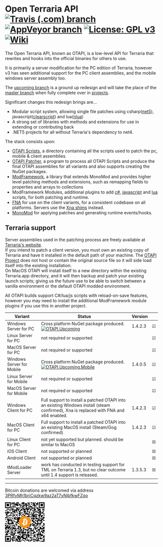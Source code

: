 # Open Terraria API [![Travis (.com) branch](https://img.shields.io/travis/com/DeathCradle/Open-Terraria-API/upcoming?label=build&logo=travis)](https://travis-ci.com/DeathCradle/Open-Terraria-API) [![AppVeyor branch](https://img.shields.io/appveyor/build/DeathCradle/Open-Terraria-API/upcoming?label=build&logo=appveyor)](https://ci.appveyor.com/project/DeathCradle/open-terraria-api) [![License: GPL v3](https://img.shields.io/badge/License-GPLv3-blue.svg)](https://www.gnu.org/licenses/gpl-3.0) [![Wiki](https://img.shields.io/static/v1?label=docs&message=wiki&color=blueviolet)](https://github.com/DeathCradle/Open-Terraria-API/wiki/%5Bupcoming%5D-1.-About)

The Open Terraria API, known as OTAPI, is a low-level API for Terraria that rewrites and hooks into the official binaries for others to use.

It is primarily a server modification for the PC edition of Terraria, however v3 has seen additional support for the PC client assemblies, and the mobile windows server assembly too.

The [upcoming branch](https://github.com/DeathCradle/Open-Terraria-API/tree/upcoming) is a ground up redesign and will take the place of the [master branch](https://github.com/DeathCradle/Open-Terraria-API/tree/master) when fully complete over in [projects](https://github.com/DeathCradle/Open-Terraria-API/projects).

Significant changes this redesign brings are...
* Modular script system, allowing single file patches using csharp([net5](https://www.nuget.org/packages/ModFramework.Modules.CSharp/)), javascript([clearscript](https://www.nuget.org/packages/ModFramework.Modules.ClearScript/)) and lua([nlua](https://www.nuget.org/packages/ModFramework.Modules.Lua/))
* A strong set of libraries with methods and extensions for use in extending or contributing back
* .NET5 projects for all without Terraria's dependency to net4.

The stack consists upon:
* [OTAPI Scripts](https://github.com/DeathCradle/Open-Terraria-API/tree/upcoming/OTAPI.Scripts), a directory containing all the scripts used to patch the pc, mobile & client assemblies.
* [OTAPI Patcher](https://github.com/DeathCradle/Open-Terraria-API/tree/upcoming/OTAPI.Patcher), a program to process all OTAPI Scripts and produce the final OTAPI assemblies for all variants and also supports creating the NuGet packages.
* [ModFramework](https://github.com/DeathCradle/Open-Terraria-API/tree/upcoming/ModFramework), a library that extends MonoMod and provides higher level patching methods and extensions, such as remapping fields to properties and arrays to collections
* ModFramework Modules, additional plugins to add [c#](https://www.nuget.org/packages/ModFramework.Modules.CSharp/), [javascript](https://www.nuget.org/packages/ModFramework.Modules.ClearScript/) and [lua](https://www.nuget.org/packages/ModFramework.Modules.Lua/) scripts, for both patching and runtime.
* [FNA](https://github.com/FNA-XNA/FNA/) for use on the client variants, for a consistent codebase on all platforms. Servers use the [Xna shims](https://github.com/DeathCradle/Open-Terraria-API/tree/upcoming/OTAPI.Scripts/Shims/Xna) instead.
* [MonoMod](https://github.com/MonoMod/MonoMod) for applying patches and generating runtime events/hooks.

## Terraria support
Server assemblies used in the patching process are freely available at [Terraria's website](http://terraria.org).
<br/>
If you intend to patch a client version, you must own an existing copy of Terraria and have it installed in the default path of your machine. The [OTAPI Project](https://github.com/DeathCradle/Open-Terraria-API/) does not host or contain the original source file so it will side load itself into the existing installation.
<br/>
On MacOS OTAPI will install itself to a new directory within the existing Terraria.app directory, and it will then backup and patch your existing launch scripts; giving us the future use to be able to switch between a vanilla environment or the default OTAPI modded environment.

All OTAPI builds support C#/lua/js scripts with reload-on-save features, however you may need to install the additional ModFramework module plugins if you use this in another project.

| Variant | Status | Version | |
| ---- | ---- | ---- | ---- |
| Windows Server for PC | Cross platform NuGet package produced. [![OTAPI.Upcoming](https://img.shields.io/nuget/vpre/OTAPI.Upcoming?label=OTAPI.Upcoming)](https://www.nuget.org/packages/OTAPI.Upcoming/) | 1.4.2.3 | &#x2611; |
| Linux Server for PC | not required or supported | | &#x2611; |
| MacOS Server for PC | not required or supported | | &#x2611; |
| Windows Server for Mobile | Cross platform NuGet package produced. [![OTAPI.Upcoming.Mobile](https://img.shields.io/nuget/vpre/OTAPI.Upcoming.Mobile?label=OTAPI.Upcoming.Mobile)](https://www.nuget.org/packages/OTAPI.Upcoming.Mobile) | 1.4.0.5 | &#x2611; |
| Linux Server for Mobile | not required or supported | | &#x2611; |
| MacOS Server for Mobile | not required or supported | | &#x2611; |
| Windows Client for PC | Full support to install a patched OTAPI into an existing Windows install (steam confirmed), Xna is replaced with FNA and x64 enabled. | 1.4.2.3 | &#x2611; |
| MacOS Client for PC | Full support to install a patched OTAPI into an existing MacOS install (Steam/Gog confirmed) | 1.4.2.3 | &#x2611; |
| Linux Client for PC | not yet supported but planned. should be similar to MacOS |  | &#x2612; |
| iOS Client | not supported or planned |  | &#x2612; |
| Android Client | not supported or planned |  | &#x2612; |
| tModLoader Server | work has conducted in testing support for TML on Terraria 1.3, but no clear outcome until 1.4 support is released. | 1.3.5.3 | &#x2612; |

---

Bitcoin donations are welcomed via address [3PRfyMh1brjCqzkw9az2aT7yNjbfkwFZqo](bitcoin:3PRfyMh1brjCqzkw9az2aT7yNjbfkwFZqo)

![QR](btc_donations.png)
